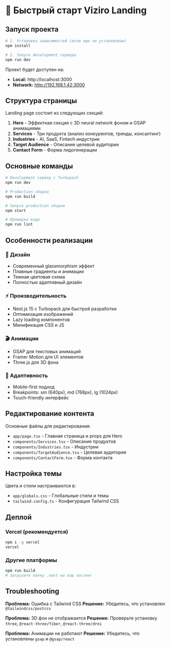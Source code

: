 # 🚀 Быстрый старт Viziro Landing

## Запуск проекта

```bash
# 1. Установка зависимостей (если еще не установлены)
npm install

# 2. Запуск development сервера
npm run dev
```

Проект будет доступен на:
- **Local:** http://localhost:3000
- **Network:** http://192.168.1.42:3000

## Структура страницы

Landing page состоит из следующих секций:

1. **Hero** - Эффектная секция с 3D neural network фоном и GSAP анимациями
2. **Services** - Три продукта (анализ конкурентов, тренды, консалтинг)
3. **Industries** - AI, SaaS, Fintech индустрии
4. **Target Audience** - Описание целевой аудитории
5. **Contact Form** - Форма лидогенерации

## Основные команды

```bash
# Development сервер с Turbopack
npm run dev

# Production сборка
npm run build

# Запуск production сборки
npm start

# Проверка кода
npm run lint
```

## Особенности реализации

### 🎨 Дизайн
- Современный glassmorphism эффект
- Плавные градиенты и анимации
- Темная цветовая схема
- Полностью адаптивный дизайн

### ⚡ Производительность
- Next.js 15 с Turbopack для быстрой разработки
- Оптимизация изображений
- Lazy loading компонентов
- Минификация CSS и JS

### 🎬 Анимации
- GSAP для текстовых анимаций
- Framer Motion для UI элементов
- Three.js для 3D фона

### 📱 Адаптивность
- Mobile-first подход
- Breakpoints: sm (640px), md (768px), lg (1024px)
- Touch-friendly интерфейс

## Редактирование контента

Основные файлы для редактирования:

- `app/page.tsx` - Главная страница и props для Hero
- `components/Services.tsx` - Описание продуктов
- `components/Industries.tsx` - Индустрии
- `components/TargetAudience.tsx` - Целевая аудитория
- `components/ContactForm.tsx` - Форма контакта

## Настройка темы

Цвета и стили настраиваются в:
- `app/globals.css` - Глобальные стили и темы
- `tailwind.config.ts` - Конфигурация Tailwind CSS

## Деплой

### Vercel (рекомендуется)
```bash
npm i -g vercel
vercel
```

### Другие платформы
```bash
npm run build
# Загрузите папку .next на ваш хостинг
```

## Troubleshooting

**Проблема:** Ошибка с Tailwind CSS
**Решение:** Убедитесь, что установлен `@tailwindcss/postcss`

**Проблема:** 3D фон не отображается
**Решение:** Проверьте установку `three`, `@react-three/fiber`, `@react-three/drei`

**Проблема:** Анимации не работают
**Решение:** Убедитесь, что установлены `gsap` и `@gsap/react`
